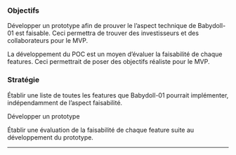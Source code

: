 
### Objectifs
Développer un prototype afin de prouver le l’aspect technique de Babydoll-01 est faisable. Ceci permettra de trouver des investisseurs et des collaborateurs pour le MVP. 

La développement du POC est un moyen d’évaluer la faisabilité de chaque features. Ceci permettrait de poser des objectifs réaliste pour le MVP. 
### Stratégie 

Établir une liste de toutes les features que Babydoll-01 pourrait implémenter, indépendamment de l’aspect faisabilité. 

Développer un prototype

Établir une évaluation de la faisabilité de chaque feature suite au développement du prototype. 

---


